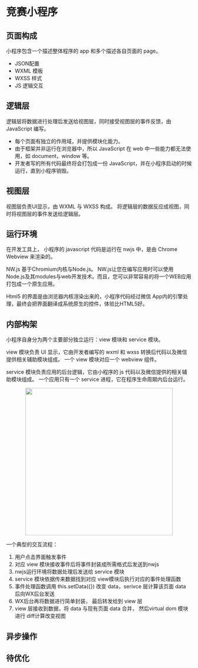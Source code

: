 竞赛小程序
=============

## 页面构成

小程序包含一个描述整体程序的 app 和多个描述各自页面的 page。

* JSON配置
* WXML 模板
* WXSS 样式
* JS 逻辑交互

## 逻辑层
逻辑层将数据进行处理后发送给视图层，同时接受视图层的事件反馈，由 JavaScript 编写。

* 每个页面有独立的作用域，并提供模块化能力。
* 由于框架并非运行在浏览器中，所以 JavaScript 在 web 中一些能力都无法使用，如 document，window 等。
* 开发者写的所有代码最终将会打包成一份 JavaScript，并在小程序启动的时候运行，直到小程序销毁。

## 视图层

视图层负责UI显示，由 WXML 与 WXSS 构成。
将逻辑层的数据反应成视图，同时将视图层的事件发送给逻辑层。

## 运行环境

在开发工具上， 小程序的 javascript 代码是运行在 nwjs 中，是由 Chrome Webview 来渲染的。

NW.js 基于Chromium内核与Node.js。
NW.js让您在编写应用时可以使用Node.js及其modules与web开发技术。而且，您可以非常容易的将一个WEB应用打包成一个原生应用。

Html5 的界面是由浏览器内核渲染出来的，小程序代码经过微信 App内的引擎处理，最终会把界面翻译成系统原生的控件，体验比HTML5好。

## 内部构架

小程序自身分为两个主要部分独立运行：view 模块和 service 模块。

view 模块负责 UI 显示，它由开发者编写的 wxml 和 wxss 转换后代码以及微信提供相关辅助模块组成。 一个 view 模块对应一个 webview 组件。

service 模块负责应用的后台逻辑，它由小程序的 js 代码以及微信提供的相关辅助模块组成。 一个应用只有一个 service 进程，它在程序生命周期内后台运行。


<div align=center><img width="400" height="400" src="https://pic3.zhimg.com/80/v2-d746f9d7068ac43aa43cec85bcf57ae1_hd.jpg"/></div>

一个典型的交互流程：
1. 用户点击界面触发事件
2. 对应 view 模块接收事件后将事件封装成所需格式后发送到nwjs
3.  nwjs运行环境将数据处理后发送给 service 模块
4.  service 模块依据传来数据找到对应 view模块后执行对应的事件处理函数
5.  事件处理函数调用 this.setData({}) 改变 data，serivce 层计算该页面 data 后向WX后台发送
6.  WX后台再将数据进行简单封装， 最后转发给到 view 层
7.  view 层接收到数据，将 data 与现有页面 data 合并， 然后virtual dom 模块进行 diff计算改变视图

## 异步操作

## 

## 待优化
